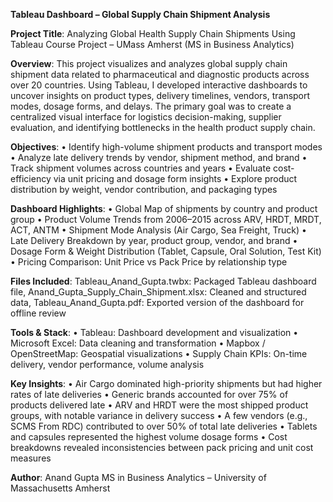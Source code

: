 **Tableau Dashboard – Global Supply Chain Shipment Analysis**

**Project Title**:
Analyzing Global Health Supply Chain Shipments Using Tableau
Course Project – UMass Amherst (MS in Business Analytics)

**Overview**:
This project visualizes and analyzes global supply chain shipment data related to pharmaceutical and diagnostic products across over 20 countries. Using Tableau, I developed interactive dashboards to uncover insights on product types, delivery timelines, vendors, transport modes, dosage forms, and delays.
The primary goal was to create a centralized visual interface for logistics decision-making, supplier evaluation, and identifying bottlenecks in the health product supply chain.

**Objectives**:
• Identify high-volume shipment products and transport modes
• Analyze late delivery trends by vendor, shipment method, and brand
• Track shipment volumes across countries and years
• Evaluate cost-efficiency via unit pricing and dosage form insights
• Explore product distribution by weight, vendor contribution, and packaging types

**Dashboard Highlights**:
• Global Map of shipments by country and product group
• Product Volume Trends from 2006–2015 across ARV, HRDT, MRDT, ACT, ANTM
• Shipment Mode Analysis (Air Cargo, Sea Freight, Truck)
• Late Delivery Breakdown by year, product group, vendor, and brand
• Dosage Form & Weight Distribution (Tablet, Capsule, Oral Solution, Test Kit)
• Pricing Comparison: Unit Price vs Pack Price by relationship type

**Files Included**:
Tableau_Anand_Gupta.twbx: Packaged Tableau dashboard file,
Anand_Gupta_Supply_Chain_Shipment.xlsx: Cleaned and structured data,
Tableau_Anand_Gupta.pdf: Exported version of the dashboard for offline review

**Tools & Stack**:
• Tableau: Dashboard development and visualization
• Microsoft Excel: Data cleaning and transformation
• Mapbox / OpenStreetMap: Geospatial visualizations
• Supply Chain KPIs: On-time delivery, vendor performance, volume analysis

**Key Insights**:
• Air Cargo dominated high-priority shipments but had higher rates of late deliveries
• Generic brands accounted for over 75% of products delivered late
• ARV and HRDT were the most shipped product groups, with notable variance in delivery success
• A few vendors (e.g., SCMS From RDC) contributed to over 50% of total late deliveries
• Tablets and capsules represented the highest volume dosage forms
• Cost breakdowns revealed inconsistencies between pack pricing and unit cost measures

**Author**:
Anand Gupta
MS in Business Analytics – University of Massachusetts Amherst
